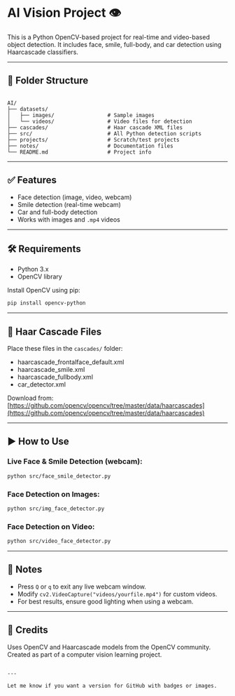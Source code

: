 # AI Vision Project 👁️

This is a Python OpenCV-based project for real-time and video-based object detection. It includes face, smile, full-body, and car detection using Haarcascade classifiers.

---

## 📁 Folder Structure

```

AI/
├── datasets/
│   ├── images/                 # Sample images
│   └── videos/                 # Video files for detection
├── cascades/                   # Haar cascade XML files
├── src/                        # All Python detection scripts
├── projects/                   # Scratch/test projects
├── notes/                      # Documentation files
└── README.md                   # Project info

````

---

## ✅ Features

- Face detection (image, video, webcam)
- Smile detection (real-time webcam)
- Car and full-body detection
- Works with images and `.mp4` videos

---

## 🛠️ Requirements

- Python 3.x
- OpenCV library

Install OpenCV using pip:
```bash
pip install opencv-python
````

---

## 📂 Haar Cascade Files

Place these files in the `cascades/` folder:

* haarcascade\_frontalface\_default.xml
* haarcascade\_smile.xml
* haarcascade\_fullbody.xml
* car\_detector.xml

Download from:
[https://github.com/opencv/opencv/tree/master/data/haarcascades](https://github.com/opencv/opencv/tree/master/data/haarcascades)

---

## ▶️ How to Use

### Live Face & Smile Detection (webcam):

```bash
python src/face_smile_detector.py
```

### Face Detection on Images:

```bash
python src/img_face_detector.py
```

### Face Detection on Video:

```bash
python src/video_face_detector.py
```

---

## 📌 Notes

* Press `Q` or `q` to exit any live webcam window.
* Modify `cv2.VideoCapture("videos/yourfile.mp4")` for custom videos.
* For best results, ensure good lighting when using a webcam.

---

## 🧠 Credits

Uses OpenCV and Haarcascade models from the OpenCV community.
Created as part of a computer vision learning project.

```

---

Let me know if you want a version for GitHub with badges or images.
```
